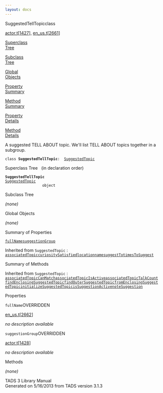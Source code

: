 ```yaml
---
layout: docs
---
```

<span class="title">SuggestedTellTopic</span><span class="type">class</span>

[actor.t](../file/actor.t.html)\[[1427](../source/actor.t.html#1427)\],
[en_us.t](../file/en_us.t.html)\[[2661](../source/en_us.t.html#2661)\]

[Superclass  
Tree](#_SuperClassTree_)

[Subclass  
Tree](#_SubClassTree_)

[Global  
Objects](#_ObjectSummary_)

[Property  
Summary](#_PropSummary_)

[Method  
Summary](#_MethodSummary_)

[Property  
Details](#_Properties_)

[Method  
Details](#_Methods_)

<div class="fdesc">

A suggested TELL ABOUT topic. We'll list TELL ABOUT topics together in a
subgroup.

`class `**`SuggestedTellTopic`**` :   `[`SuggestedTopic`](../object/SuggestedTopic.html)

</div>

<span id="_SuperClassTree_"></span>

<div class="mjhd">

<span class="hdln">Superclass Tree</span>   (in declaration order)

</div>

**`SuggestedTellTopic`**  
[`SuggestedTopic`](../object/SuggestedTopic.html)  
`                 object`  
<span id="_SubClassTree_"></span>

<div class="mjhd">

<span class="hdln">Subclass Tree</span>  

</div>

*(none)* <span id="_ObjectSummary_"></span>

<div class="mjhd">

<span class="hdln">Global Objects</span>  

</div>

*(none)* <span id="_PropSummary_"></span>

<div class="mjhd">

<span class="hdln">Summary of Properties</span>  

</div>

[`fullName`](#fullName)[`suggestionGroup`](#suggestionGroup)

Inherited from `SuggestedTopic` :  
[`associatedTopic`](../object/SuggestedTopic.html#associatedTopic)[`curiositySatisfied`](../object/SuggestedTopic.html#curiositySatisfied)[`location`](../object/SuggestedTopic.html#location)[`name`](../object/SuggestedTopic.html#name)[`suggestTo`](../object/SuggestedTopic.html#suggestTo)[`timesToSuggest`](../object/SuggestedTopic.html#timesToSuggest)

<span id="_MethodSummary_"></span>

<div class="mjhd">

<span class="hdln">Summary of Methods</span>  

</div>



Inherited from `SuggestedTopic` :  
[`associatedTopicCanMatch`](../object/SuggestedTopic.html#associatedTopicCanMatch)[`associatedTopicIsActive`](../object/SuggestedTopic.html#associatedTopicIsActive)[`associatedTopicTalkCount`](../object/SuggestedTopic.html#associatedTopicTalkCount)[`findEnclosingSuggestedTopic`](../object/SuggestedTopic.html#findEnclosingSuggestedTopic)[`findOuterSuggestedTopic`](../object/SuggestedTopic.html#findOuterSuggestedTopic)[`fromEnclosingSuggestedTopic`](../object/SuggestedTopic.html#fromEnclosingSuggestedTopic)[`initializeSuggestedTopic`](../object/SuggestedTopic.html#initializeSuggestedTopic)[`isSuggestionActive`](../object/SuggestedTopic.html#isSuggestionActive)[`noteSuggestion`](../object/SuggestedTopic.html#noteSuggestion)

<span id="_Properties_"></span>

<div class="mjhd">

<span class="hdln">Properties</span>  

</div>

<span id="fullName"></span>

`fullName`<span class="rem">OVERRIDDEN</span>

[en_us.t](../file/en_us.t.html)\[[2662](../source/en_us.t.html#2662)\]

<div class="desc">

*no description available*

</div>

<span id="suggestionGroup"></span>

`suggestionGroup`<span class="rem">OVERRIDDEN</span>

[actor.t](../file/actor.t.html)\[[1428](../source/actor.t.html#1428)\]

<div class="desc">

*no description available*

</div>

<span id="_Methods_"></span>

<div class="mjhd">

<span class="hdln">Methods</span>  

</div>

*(none)*

<div class="ftr">

TADS 3 Library Manual  
Generated on 5/16/2013 from TADS version 3.1.3

</div>

